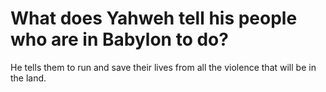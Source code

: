 # What does Yahweh tell his people who are in Babylon to do?

He tells them to run and save their lives from all the violence that will be in the land.
